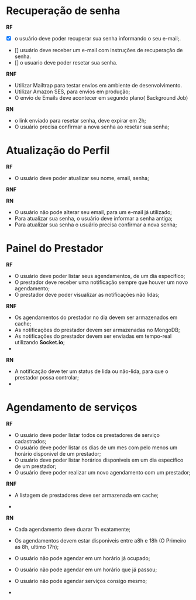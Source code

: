 # Recuperação de senha

<!-- Requisitos funcionais -->
**RF**

- [x] o usuário deve  poder recuperar sua senha informando o seu e-mail;.
- [] usuário deve receber um e-mail com instruções de recuperação de senha.
- [] o usuario deve poder resetar sua senha.


<!--Requisitos não funcionanis  -->
**RNF**

- Utilizar Mailtrap para testar envios em ambiente de desenvolvimento.
- Utilizar Amazon SES, para envios em produção;
- O envio de Emails deve acontecer em segundo plano( Background Job)

<!-- Regras de Negocio -->
**RN**

- o link enviado para resetar senha, deve expirar em 2h;
- O usuário precisa confirmar a nova senha ao resetar sua senha;



# Atualização do Perfil

**RF**

- O usuário deve poder atualizar seu nome, email, senha;

**RNF**

**RN**

- O usuário não pode alterar seu email, para um e-mail já utilizado;
- Para atualizar sua senha, o usuário deve informar a senha antiga;
- Para atualizar sua senha o usuário precisa confirmar a nova senha;

# Painel do Prestador

**RF**

- O usuário deve poder listar seus agendamentos, de um dia especifico;
- O prestador deve receber uma notificação sempre que houver um novo agendamento;
- O prestador deve poder visualizar as notificações não lidas;

**RNF**

- Os agendamentos do prestador no dia devem ser armazenados em cache;
- As notificações do prestador devem ser armazenadas no MongoDB;
- As notificações do prestador devem ser enviadas em tempo-real utilizando **Socket.io**;
-

**RN**

- A notificação deve ter um status de lida ou não-lida, para que o prestador possa controlar;
-

# Agendamento de serviços

**RF**

- O usuário deve poder listar todos os prestadores de serviço cadastrados;
- O usuário deve poder listar os dias de um mes com pelo menos um horário disponivel de um prestador;
- O usuário deve poder listar horários disponiveis em um dia especifico de um prestador;
- O usuário deve poder realizar um novo agendamento com um prestador;

**RNF**

- A listagem de prestadores deve ser armazenada em cache;

-

**RN**

- Cada agendamento deve duarar 1h exatamente;
- Os agendamentos devem estar disponiveis entre a8h e 18h (O Primeiro as 8h, ultimo 17h);
- O usuário não pode agendar em um horário já ocupado;
- O usuário não pode agendar em um horário que já passou;
- O usuário não pode agendar serviços consigo mesmo;

-
